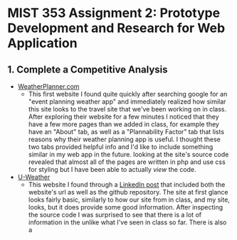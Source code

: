 # MIST 353 Assignment 2: Prototype Development and Research for Web Application

## 1. Complete a Competitive Analysis
- [WeatherPlanner.com](https://weatherplanner.com/weather/index.php)
	- This first website I found quite quickly after searching google for an "event planning weather app" and immediately 
	  realized how similar this site looks to the travel site that we've been working on in class. After exploring their
	  website for a few minutes I noticed that they have a few more pages than we added in class, for example they have 
	  an "About" tab, as well as a "Plannability Factor" tab that lists reasons why their weather planning app is useful. 
	  I thought these two tabs provided helpful info and I'd like to include something similar in my web app in the future.
	  looking at the site's source code revealed that almost all of the pages are written in php and use css for styling 
	  but I have been able to actually *view* the code. 
- [U-Weather](https://delicate-zabaione-7701bf.netlify.app/?trk=article-ssr-frontend-pulse_little-text-block)
	- This website I found through a [LinkedIn post](https://www.linkedin.com/pulse/u-weather-web-app-uchechukwu-ekemezie) 
	  that included both the website's url as well as the github repository. The site at first glance looks fairly basic, 
	  similarly to how our site from in class, and my site, looks, but it does provide some good information. After inspecting
	  the source code I was surprised to see that there is a lot of information in the <head> unlike what I've seen in class 
	  so far. There is also a <script> tag within the index that appears to use an api to acquire the weather information from 
	  any location that's entered into the search bar. I was looking into implementing an api that would find the user's current 
	  location, similar to how we did it with the TravelSite from in class, but soon realized I was in over my head.  
- website 3 / Identify 
	- 
^^ note any ideas may want to add / include ^^


## 2. Complete Github Repository Research
- [U-Weather](https://github.com/uchechukwuekemezie/u-weather-app?trk=article-ssr-frontend-pulse_little-text-block)
	- This repository has a somewhat nicely organized README and includes a description of the web app and lists the current features of the app.
	  
- GITHUB 2
	- summarize each repository and your takeaways from the READMEs

## 3. Develop a Prototype
- Webpage Creation - Build 2 simple webpages ( .cshtml files) for your application.
	- I created two basic webpages the same way that we created our index and searchResults pages in class.
- Navigation - Implement navigation from one page to the other using an anchor
element ('<a>') with the approriate hypertext reference ('<href>') attribute.
	- Within the index page, I added a button that links to the searchResults page that I found while looking through [w3schools](https://www.w3schools.com/tags/tag_button.asp). 
- HTML Structure - Use proper headings including at least 1 ('<h1>') and 3 ('<h2>') tags
across the pages.
	- Within my index page I used an ('<h1>') and an ('<h2>'), while on my searchResults page I only used two ('<h2>') tags. 
- Tables - Include a table ('<table>') element with at least 2 rows.
	- While I was trying to get around using a table by sizing down a few ('<div>') and orienting them to sit side by side, I opted to add the table to my searchResults page for now. 
- Unique HTML Elements - Incorporate an HTML element not covered in class (as of 1/18).
	- I tried my best to kinda experiment and play around with different items and ended up adding a few HTML elements we did not discuss in class yet. 
		- Hamburger icon + different home page name displayed on the top of the browser when opened. 
		- Alert bar across the top of the index page
		- Dynamically sizing image on my searchResults page
- Bootstrap Integration - Use Bootstrap, including a custom theme from Bootswatch
and a Bootstrap class not discussed in class (as of 1/18).
	- Through [Bootswatch](https://bootswatch.com/solar/) I was able to find a theme that I liked and applied it to my project. Within the theme I also implemented a button that shows a shadow when you hover over it.
- Custom CSS - Write CSS for HTML classes in css/site.css, with at least 3
properties, 2 of which that have not been taught in class (as of 1/18). This should
accomplish something that CANNOT be done using Bootstrap classes.
- Within my site.css I wrote four custom classes, while I think only three accomplish tasks that cannot be done through Bootstrap. While the first two are basic, I played with the css animation for a little while with the help of [w3schools](https://www.w3schools.com/css/css3_animations.asp). 
	1. textAlign
		- Simply centers text, used in my alert at top of page
	2. textFont
		- Simply changes font to "fantasy", used in the title under the alert
	3. rotate 
		- Makes an element rotate on its x-axis 360 degrees
	4. title
		- Allows for the animation to be applied to an element as well as changes to be made to the duration of the animation.  
- JavaScript - Implement a small custom JavaScript.
	- I found a simple in-line js script that displays the current date and time when clicked on through [w3schools](https://www.w3schools.com/html/html_scripts.asp). 

## 4. Document with a README**
I used the [Quickstart for writing on Github](https://docs.github.com/en/get-started/writing-on-github/getting-started-with-writing-and-formatting-on-github/quickstart-for-writing-on-github) for Markdown ideas.



## References 
